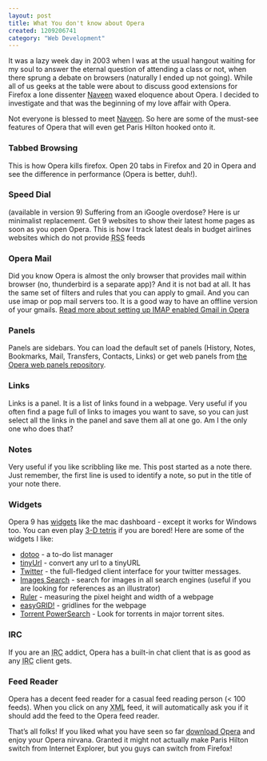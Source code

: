 ```yaml
--- 
layout: post
title: What You don't know about Opera
created: 1209206741
category: "Web Development"
---
```

It was a lazy week day in 2003 when I was at the usual hangout waiting for my soul to answer the eternal question of attending a class or not, when there sprung a debate on browsers (naturally I ended up not going). While all of us geeks at the table were about to discuss good extensions for Firefox a lone dissenter <a href="http://psyphycom.blogspot.com/">Naveen</a> waxed eloquence about Opera. I decided to investigate and that was the beginning of my love affair with Opera.

Not everyone is blessed to meet <a href="http://psyphycom.blogspot.com/">Naveen</a>. So here are some of the must-see features of Opera that will even get Paris Hilton hooked onto it.

<h3>Tabbed Browsing</h3>
<p>This is how Opera kills firefox. Open 20 tabs in Firefox and 20 in Opera and see the difference in performance (Opera is better, duh!).</p>
<h3>Speed Dial</h3>
<p>(available in version 9) Suffering from an iGoogle overdose? Here is ur minimalist replacement. Get 9 websites to show their latest home pages as soon as you open Opera. This is how I track latest deals in budget airlines websites which do not provide <abbr title="Really Simple Syndication">RSS</abbr> feeds</p>
<h3>Opera Mail</h3>
<p>Did you know Opera is almost the only browser that provides mail within browser (no, thunderbird is a separate app)? And it is not bad at all. It has the same set of filters and rules that you can apply to gmail. And you can use imap or pop mail servers too. It is a good way to have an offline version of your gmails. <a href="http://www.pcmech.com/article/setting-up-imap-enabled-gmail-in-opera-924/">Read more about setting up IMAP enabled Gmail in Opera</a></p>
<h3>Panels</h3>
<p>Panels are sidebars. You can load the default set of panels (History, Notes, Bookmarks, Mail, Transfers, Contacts, Links) or get web panels from <a href="http://my.opera.com/community/customize/panel/">the Opera web panels repository</a>.</p>
<h3>Links</h3>
<p>Links is a panel. It is a list of links found in a webpage. Very useful if you often find a page full of links to images you want to save, so you can just select all the links in the panel and save them all at one go. Am I the only one who does that?</p>
<h3>Notes</h3>
<p>
	Very useful if you like scribbling like me. This post started as a note there. Just remember, the first line is used to identify a note, so put in the title of your note there.
</p>
<h3>Widgets</h3>
<p>Opera 9 has <a href="http://widgets.opera.com/">widgets</a> like the mac dashboard - except it works for Windows too. You can even play <a href="http://widgets.opera.com/widget/4196/">3-D tetris</a> if you are bored! Here are some of the widgets I like:</p>
<ul>
	<li><a href="http://widgets.opera.com/widget/4632/">dotoo</a> - a to-do list manager</li>
	<li><a href="http://widgets.opera.com/widget/4080/">tinyUrl</a> - convert any url to a tinyURL</li>
	<li><a href="http://widgets.opera.com/widget/7206/">Twitter</a> - the full-fledged client interface for your twitter messages.</li>
	<li><a href="http://widgets.opera.com/widget/4685/">Images Search</a> - search for images in all search engines (useful if you are looking for references as an illustrator)</li>
	<li><a href="http://widgets.opera.com/widget/7231/">Ruler</a> - measuring the pixel height and width of a webpage</li>
	<li><a href="http://widgets.opera.com/widget/4230/">easyGRID!</a> - gridlines for the webpage</li>
	<li><a href="http://widgets.opera.com/widget/6012/">Torrent PowerSearch</a> - Look for torrents in major torrent sites.</li>
</ul>
<h3>IRC</h3>
<p>If you are an <abbr title="Internet Relay Chat">IRC</abbr> addict, Opera has a built-in chat client that is as good as any <abbr title="Internet Relay Chat">IRC</abbr> client gets.</p>
<h3>Feed Reader</h3>
<p>Opera has a decent feed reader for a casual feed reading person (&lt; 100 feeds). When you click on any <abbr title="eXtended Markup Language">XML</abbr> feed, it will automatically ask you if it should add the feed to the Opera feed reader.</p>

That’s all folks! If you liked what you have seen so far <a href="http://www.opera.com/download/">download Opera</a> and enjoy your Opera nirvana. Granted it might not actually make Paris Hilton switch from Internet Explorer, but you guys can switch from Firefox! 
